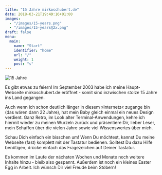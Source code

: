```yaml
---
title: "15 Jahre mirkoschubert.de"
date: 2018-03-21T19:49:16+01:00
images:
  - "/images/15-years.png"
  - "/images/15-years@2x.png"
draft: false
menu:
  main:
    name: "Start"
    identifier: "home"
    url: "/"
    weight: 1
    post: "s"
---
```


![15 Jahre](/images/15-years.png '15 Jahre')

Es gibt etwas zu feiern! Im September 2003 habe ich meine Haupt-Webseite mirkoschubert.de eröffnet - somit sind inzwischen stolze 15 Jahre ins Land gegangen.

Auch wenn ich schon deutlich länger in diesem »Internetz« zugange bin (das wären dann 22 Jahre), hat mein Baby gleich einmal ein neues Design verdient. Ganz Retro, im Look alter Terminal-Anwendungen, kehre ich hiermit wieder zu meinen Wurzeln zurück und präsentiere Dir, lieber Leser, mein Schaffen über die vielen Jahre sowie viel Wissenswertes über mich.

Schau Dich einfach ein bisschen um! Wenn Du möchtest, kannst Du meine Webseite (fast) komplett mit der Tastatur bedienen. Solltest Du dazu Hilfe benötigen, drücke einfach das Fragezeichen auf Deiner Tastatur.

Es kommen im Laufe der nächsten Wochen und Monate noch weitere Inhalte hinzu - bleib also gespannt. Außerdem ist noch ein kleines Easter Egg in Arbeit. Ich wünsch Dir viel Freude beim Stöbern!